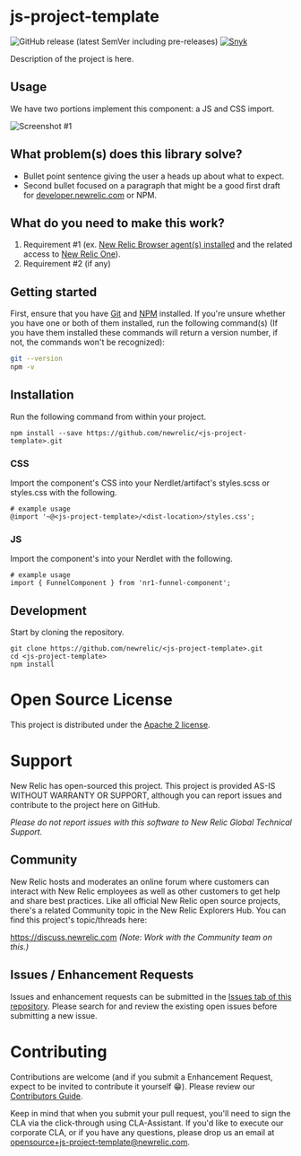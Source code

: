 # js-project-template

![GitHub release (latest SemVer including pre-releases)](https://img.shields.io/github/v/release/newrelic/nr1-funnel-component?include_prereleases&sort=semver) [![Snyk](https://snyk.io/test/github/newrelic/nr1-funnel-component/badge.svg)](https://snyk.io/test/github/newrelic/nr1-funnel-component)

Description of the project is here.

## Usage

We have two portions implement this component: a JS and CSS import.

![Screenshot #1](screenshots/screenshot_01.png)

## What problem(s) does this library solve?

- Bullet point sentence giving the user a heads up about what to expect.
- Second bullet focused on a paragraph that might be a good first draft for [developer.newrelic.com](https://developer.newrelic.com) or NPM.

## What do you need to make this work?

1. Requirement #1 (ex. [New Relic Browser agent(s) installed](https://newrelic.com/products/browser-monitoring) and the related access to [New Relic One](https://newrelic.com/platform)).
2. Requirement #2 (if any)

## Getting started

First, ensure that you have [Git](https://git-scm.com/book/en/v2/Getting-Started-Installing-Git) and [NPM](https://www.npmjs.com/get-npm) installed. If you're unsure whether you have one or both of them installed, run the following command(s) (If you have them installed these commands will return a version number, if not, the commands won't be recognized):

```bash
git --version
npm -v
```

## Installation

Run the following command from within your project.

```
npm install --save https://github.com/newrelic/<js-project-template>.git
```

### CSS
Import the component's CSS into your Nerdlet/artifact's styles.scss or styles.css with the following.

```
# example usage
@import '~@<js-project-template>/<dist-location>/styles.css';
```

### JS
Import the component's into your Nerdlet with the following.

```
# example usage
import { FunnelComponent } from 'nr1-funnel-component';
```

## Development

Start by cloning the repository.

```
git clone https://github.com/newrelic/<js-project-template>.git
cd <js-project-template>
npm install
```

# Open Source License

This project is distributed under the [Apache 2 license](LICENSE).


# Support

New Relic has open-sourced this project. This project is provided AS-IS WITHOUT WARRANTY OR SUPPORT, although you can report issues and contribute to the project here on GitHub.

_Please do not report issues with this software to New Relic Global Technical Support._

## Community

New Relic hosts and moderates an online forum where customers can interact with New Relic employees as well as other customers to get help and share best practices. Like all official New Relic open source projects, there's a related Community topic in the New Relic Explorers Hub. You can find this project's topic/threads here:

https://discuss.newrelic.com
*(Note: Work with the Community team on this.)*

## Issues / Enhancement Requests

Issues and enhancement requests can be submitted in the [Issues tab of this repository](../../issues). Please search for and review the existing open issues before submitting a new issue.

# Contributing

Contributions are welcome (and if you submit a Enhancement Request, expect to be invited to contribute it yourself :grin:). Please review our [Contributors Guide](CONTRIBUTING.md).

Keep in mind that when you submit your pull request, you'll need to sign the CLA via the click-through using CLA-Assistant. If you'd like to execute our corporate CLA, or if you have any questions, please drop us an email at opensource+js-project-template@newrelic.com.
